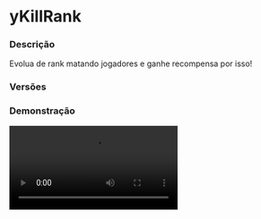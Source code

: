 # yKillRank
<secondary-label ref="utility"/>

### Descrição
Evolua de rank matando jogadores e ganhe recompensa por isso!

### Versões
<secondary-label ref="1.8"/>
<secondary-label ref="1.9"/>
<secondary-label ref="1.10"/>
<secondary-label ref="1.11"/>
<secondary-label ref="1.12"/>
<secondary-label ref="1.13"/>
<secondary-label ref="1.14"/>
<secondary-label ref="1.15"/>
<secondary-label ref="1.16"/>
<secondary-label ref="1.17"/>
<secondary-label ref="1.18"/>
<secondary-label ref="1.19"/>
<secondary-label ref="1.20"/>
<secondary-label ref="1.21"/>

### Demonstração
<video src="//www.youtube.com/watch?v=E5eJ8GFjPUs"/>


<chapter title="Comandos" id="commands" collapsible="true">
<code-block lang="plain text">/kills - Abre o menu principal
/kills - Vê as informações de um jogador.</code-block>
</chapter>

<chapter title="Permissões" id="permissions" collapsible="true">
<code-block lang="plain text">ykillrank.usar - Permissão para o /kills
ykillrank.olhar - Permissão para o /kills</code-block>
</chapter>

## Placeholders
<primary-label ref="placeholders"/>

Aqui estão as placeholders disponíveis para utilização com este plugin. Consulte-as para entender como utilizá-las corretamente.

<code-block lang="plain text" ignore-vars="true">
%ykillrank_tag% - Mostra o rank do jogador.
%ykillrank_kills% - Mostra a quantia de kills do jogador.
%ykillrank_nome% - Mostra o nome do rank do jogador.
%ykillrank_needkills% - Mostra a quantia de kills necessária para o próx rank.
%ykillrank_nexttag% - Mostra a tag do próx rank.
%ykillrank_progressbar% - Mostra a progressbar do próx rank.
%ykillrank_percentage% - Mostra a porcentagem do próx rank.
</code-block>

## Chat
<primary-label ref="chat"/>

Esta seção apresenta as placeholders disponíveis para utilização no chat. Consulte-as para compreender como aplicá-las de maneira eficaz.

<code-block lang="plain text">
{killrank} - Mostra o rank do jogador.
{killrank_nome} - Mostra o nome do rank do jogador.
</code-block>

## Configuração
<primary-label ref="config"/>
Confira os arquivos de configuração deste plugin e revise os detalhes para garantir uma implementação correta.

<chapter title="Arquivos de Configuração" collapsible="true">
<chapter title="Estrutura do diretório" collapsible="false">
<code-block lang="plain text" ignore-vars="true">
Estrutura do diretório:
└── yKillRank/
    ├── menus/
    │    ├── principal.yml
    │    ├── ranks.yml
    │    ├── recompensas.yml
    │    └── top.yml
    ├── config.yml
    ├── data.yml
    ├── ranks.yml
    └── recompensas.yml
</code-block>
</chapter>

<chapter title="menus" collapsible="true">
<chapter title="principal.yml" collapsible="true">
<code-block lang="yaml" ignore-vars="true">
<![CDATA[
Nome: '&8KillRank - Principal'
Tamanho: 27
Itens:
   Perfil: # primeiro
      Slot: 11
      Name: '&f{player}'
      Lore:
      - ''
      - '&7Você matou &f{kills} &ajogadores.'
      - '&7Rank: &f{rank}'
      - '&7Próximo rank: &f{nextrank}'
      - ''
   Recompensas: #segundo
      Slot: 13
      CustomSkull: false
      URL: ''
      ID: 54
      Data: 0
      Glow: false
      Name: '&aRecompensas'
      Lore:
      - '&7Clique para gerenciar as recompensas.'
   Ranks:
      Slot: 14
      CustomSkull: true
      URL: 'http://textures.minecraft.net/texture/152353641d287ce9ed30906f938ae9c517ec04caa8da71571954c81b09db454c'
      ID: 0
      Data: 0
      Glow: true
      Name: '&aRanks'
      Lore:
      - '&7Clique para acessar o menu de ranks.'
   Top: #terceiro
      Slot: 15
      CustomSkull: false
      URL: ''
      ID: 340
      Data: 0
      Glow: false
      Name: '&aTOP'
      Lore:
      - '&7Clique para ver os jogadores mais matadores.'
]]>
</code-block>
</chapter>

<chapter title="ranks.yml" collapsible="true">
<code-block lang="yaml" ignore-vars="true">
<![CDATA[
Nome: '&8Informativo dos ranks'
Tamanho: 36
Slots: [10, 11, 12, 13, 14, 15]
BackSlot: 0
VoltarSlot: 27
ProximoSlot: 35

Vazio:
   Slot: 22
   CustomSkull: false
   URL: ''
   ID: 408
   Data: 0
   Glow: true
   Name: '&cSem ranks'
   Lore:
   - '&cNão há nenhum rank cadastrado :c'
   
Itens: #se o Usar item rank estiver false, isso não irá funcionar
   item1:
      CustomSkull: true
      URL: 'http://textures.minecraft.net/texture/621668ef7cb79dd9c22ce3d1f3f4cb6e2559893b6df4a469514e667c16aa4'
      ID: 0
      Data: 0
      Glow: true
      Name: '&6Rank Bronze'
      Lore:
      - '&7Informações deste rank:'
      - ''
      - '&6 Nenhum -> Bronze'
      - ' &f Preço: &71 kill'
      - ''

]]>
</code-block>
</chapter>

<chapter title="recompensas.yml" collapsible="true">
<code-block lang="yaml" ignore-vars="true">
<![CDATA[
Nome: '&8KillRank recompensas'
Tamanho: 27
Slots: [11, 12, 13, 14, 15]
BackSlot: 9
VoltarSlot: 9
ProximoSlot: 17
]]>
</code-block>
</chapter>

<chapter title="top.yml" collapsible="true">
<code-block lang="yaml" ignore-vars="true">
<![CDATA[
Nome: '&8TOP Kills'
Tamanho: 45
Slots: [10, 11, 12, 13, 14, 15, 16]
BackSlot: 30

Item:
   Name: '&7#&f{pos} - &e{player}'
   Lore:
   - ''
   - '&fKills: &6{kills}'
   - '&fPosição: &6{pos}'
   - ''

Item p:
   Slot: 32
   Name: '&7#&f{pos} - &aVocê &7({player})'
   Lore:
   - ''
   - '&fKills: &6{kills}'
   - '&fPosição: &6{pos}'
   - ''
]]>
</code-block>
</chapter>

</chapter>

<chapter title="config.yml" collapsible="true">
<code-block lang="yaml" ignore-vars="true">
<![CDATA[
Database:
   Tipo: SQLITE #Tipos: MYSQL, SQLITE
   IP: localhost:3306
   DB: test
   User: admin
   Pass: ''
   Debug: true
   
Comando:
   Comando: 'kills'
   Aliases: {}

Anti freekill: true #so ira contabilizar uma kill, quando matar um jogador diferente do morto anteriormente.
Recompensa auto: true #quando o player atingir a quantia necessária de kills ele já recebe a recompensa automaticamente.

# Comandos que poderão ser dados ao matar um jogador
ComandosPorKill:
   - '25.0,give {player} STONE 1'

# Mundos onde não irá contar kills
Mundo blacklist:
   - 'none'

# Regiões onde irá contar kills
Region whitelist: []

Placeholders:
   Tag tem: '{tag}'
   Tag nao tem: ''
   Nome tem: '{nome}'
   Nome nao tem: '&7Sem rank'

# Configuração da barra de progresso
progress-bar:
   amount: 10
   symbol: ':'
   color-yes: '&a'
   color-no: '&7'

# Sistema de npc
npc:
   skin: 'Pitombaa'
   hologram:
      offset: 3.4
      hologram:
         - '&6&lRanking de Kills'
         - '&7Evolua seu rank com a matança!'
         - '[item]DIAMOND_SWORD'

Mensagens:
   Permissao: '&cVocê não tem permissão para isto.'
   Coletou: '&aVocê coletou a recompensa.'
   Nao encontrado: '&c&lERRO! &cJogador não encontrado.'
   Npc-set: '&aNPC setado com sucesso.'
   Npc-deleted: '&aNPC removido com sucesso.'
   Npc-not-set: '&cNPC não está definido.'
   Olhar:
   - ''
   - '&7Informações do jogador &f{player}&7:'
   - ''
   - '&fKills: &b{kills}'
   - '&fRank: &b{rank} &7({rank_nome})'
   - ''
   
Upou:
   Msgs:
      Actionbar:
         Ativar: true
         Broadcast: false
         Msg: '&aVocê &7({player})&a upou seu rank de kills &ede {atual} &epara {rank} &7({nome})&a.'
      Title:
         Ativar: true
         Broadcast: false
         Title: '&aRank evoluido'
         Subtitle: '&e{rank} &7({nome})' # placeholder {atual} disponível
      Chat:
         Ativar: true
         Broadcast: false
         # placeholder {atual} disponível
         Msg:
         - ''
         - '&aVocê &7({player})&a evoluiu seu rank para &e{rank} &7({nome})&a.'
         - ''  
         
Setas:
   Voltar:
      CustomSkull: false
      URL: ''
      ID: 262
      Data: 0
      Glow: true
      Name: '&cVoltar'
      Lore:
      - ''
      - '&7Clique para voltar.'
      - ''
   Proximo:
      CustomSkull: false
      URL: ''
      ID: 262
      Data: 0
      Glow: true
      Name: '&aPróximo'
      Lore:
      - ''
      - '&7Clique para ir à próxima página.'
      - ''
      
Lores:
   Coletar:
      Sobrepor: false
      Lore:
      - ''
      - '&aClique para coletar essa recompensa'
   Ja coletou:
      Sobrepor: true
      Lore:
      - '&cVocê já coletou essa recompensa.'
]]>
</code-block>
</chapter>

<chapter title="data.yml" collapsible="true">
<code-block lang="yaml" ignore-vars="true">
<![CDATA[
version: '1.0.0'
]]>
</code-block>
</chapter>

<chapter title="ranks.yml" collapsible="true">
<code-block lang="yaml" ignore-vars="true">
<![CDATA[
Ranks:
   Nenhum:
      Ordem: 0
      Tag: '&cNenhum'
      Kills: 0
   Broze:
      Ordem: 1
      Tag: '&7[&6Bronze&7]'
      Kills: 1
   Ferro:
      Ordem: 2
      Tag: '&7[&fFerro&7]'
      Kills: 2
]]>
</code-block>
</chapter>

<chapter title="recompensas.yml" collapsible="true">
<code-block lang="yaml" ignore-vars="true">
<![CDATA[
Recompensas:
   1:
      Display:
         CustomSkull: false
         URL: ''
         ID: 388
         Data: 0
         Glow: true
         Name: '&8Pedra'
         Lore: 
         - '&7Mate &f1 &7jogador e ganhe'
         - '&7 -> &a1 pedra.'
      Item: #se o ( Command -> Use ) tiver true, isso não vai funcionar
         CustomSkull: false
         URL: ''
         ID: 1
         Data: 0
         Glow: true
         Name: '&8Pedra'
         Amount: 64
         Lore:
         - ''
         - '&aTu ganhou uma pedra.'
         - ''
         Enchants: #se não desejar, deixe assim:
         - ''
      Kills: 1
      Command:
         Use: false
         List: #se o ( Use ) tiver false, isso não funcionar.
         - 'give {player} stone 1'
   2:
      Display:
         CustomSkull: false
         URL: ''
         ID: 388
         Data: 0
         Glow: true
         Name: '&8Diamantes'
         Lore: 
         - '&7Mate &f2 &7jogadores e ganhe'
         - '&7 -> &a2 diamantes.'
      Item: #se o ( Command -> Use ) tiver true, isso não vai funcionar
         CustomSkull: false
         URL: ''
         ID: 1
         Data: 0
         Glow: true
         Name: '&8Pedra'
         Amount: 64
         Lore:
         - ''
         Enchants: #se não desejar, deixe assim:
         - ''
      Kills: 2
      Command:
         Use: true
         List: #se o ( Use ) tiver false, isso não funcionar.
         - 'give {player} diamond 2'

]]>
</code-block>
</chapter>

</chapter>
## Erros comuns
<primary-label ref="errors"/>

Antes de configurar o plugin, revise os pontos listados aqui para evitar problemas frequentes durante a configuração.

<seealso style="cards">
    <category ref="wrs">
        <a href="yplugins.md"></a>        <a href="https://ystoreplugins.com.br/plugins/detalhes/28-yKillRank">Site do plugin yKillRank</a>
    </category>
</seealso>